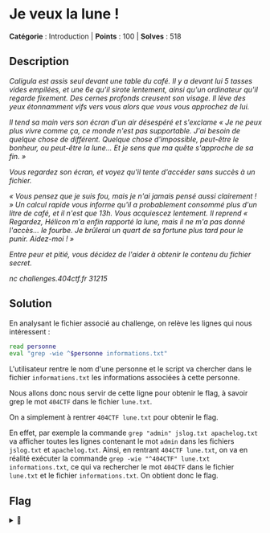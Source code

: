 # Je veux la lune !

**Catégorie** : Introduction | **Points** : 100 | **Solves** : 518

## Description

*Caligula est assis seul devant une table du café. Il y a devant lui 5 tasses vides empilées, et une 6e qu'il sirote lentement, ainsi qu'un ordinateur qu'il regarde fixement. Des cernes profonds creusent son visage. Il lève des yeux étonnamment vifs vers vous alors que vous vous approchez de lui.*

*Il tend sa main vers son écran d'un air désespéré et s'exclame « Je ne peux plus vivre comme ça, ce monde n'est pas supportable. J'ai besoin de quelque chose de différent. Quelque chose d'impossible, peut-être le bonheur, ou peut-être la lune... Et je sens que ma quête s'approche de sa fin. »*

*Vous regardez son écran, et voyez qu'il tente d'accéder sans succès à un fichier.*

*« Vous pensez que je suis fou, mais je n'ai jamais pensé aussi clairement ! » Un calcul rapide vous informe qu'il a probablement consommé plus d'un litre de café, et il n'est que 13h. Vous acquiescez lentement. Il reprend « Regardez, Hélicon m'a enfin rapporté la lune, mais il ne m'a pas donné l'accès... le fourbe. Je brûlerai un quart de sa fortune plus tard pour le punir. Aidez-moi ! »*

*Entre peur et pitié, vous décidez de l'aider à obtenir le contenu du fichier secret.*

*nc challenges.404ctf.fr 31215*

## Solution

En analysant le fichier associé au challenge, on relève les lignes qui nous intéressent :

```sh
read personne
eval "grep -wie ^$personne informations.txt"
```

L'utilisateur rentre le nom d'une personne et le script va chercher dans le fichier `informations.txt` les informations associées à cette personne.

Nous allons donc nous servir de cette ligne pour obtenir le flag, à savoir grep le mot `404CTF` dans le fichier `lune.txt`.

On a simplement à rentrer ``404CTF lune.txt`` pour obtenir le flag.

En effet, par exemple la commande ``grep "admin" jslog.txt apachelog.txt`` va afficher toutes les lignes contenant le mot ``admin`` dans les fichiers ``jslog.txt`` et ``apachelog.txt``. Ainsi, en rentrant ``404CTF lune.txt``, on va en réalité exécuter la commande ``grep -wie "^404CTF" lune.txt informations.txt``, ce qui va rechercher le mot ``404CTF`` dans le fichier ``lune.txt`` et le fichier ``informations.txt``. On obtient donc le flag.

## Flag

<details>
<summary>🚩</summary>

```
404CTF{70n_C0EuR_v4_7e_1Ach3R_C41uS}
```